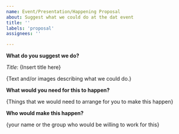 ```yaml
---
name: Event/Presentation/Happening Proposal
about: Suggest what we could do at the dat event
title: ''
labels: 'proposal'
assignees: ''

---
```


**What do you suggest we do?**

_Title_: {Insert title here}

{Text and/or images describing what we could do.}

**What would you need for this to happen?**

{Things that we would need to arrange for you to make this happen}

**Who would make this happen?**

{your name or the group who would be willing to work for this}
